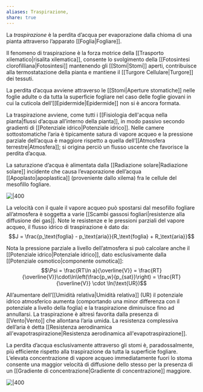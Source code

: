 ```yaml
---
aliases: Traspirazione,
share: true
---
```

La *traspirazione* è la perdita d’acqua per evaporazione dalla chioma di una pianta attraverso l’apparato [[Foglia|Fogliare]].

Il fenomeno di traspirazione è la forza motrice della [[Trasporto xilematico|risalita xilematica]], consente lo svolgimento della [[Fotosintesi clorofilliana|Fotosintesi]] mantenendo gli [[Stomi|Stomi]] aperti, contribuisce alla termostatazione della pianta e mantiene il [[Turgore Cellulare|Turgore]] dei tessuti.

La perdita d’acqua avviene attraverso le [[Stomi|Aperture stomatiche]] nelle foglie adulte o da tutta la superficie fogliare nel caso delle foglie giovani in cui la cuticola dell’[[Epidermide|Epidermide]] non si è ancora formata.

La traspirazione avviene, come tutti i [[Fisiologia dell'acqua nella pianta|flussi d’acqua all’interno della pianta]], in modo passivo secondo gradienti di [[Potenziale idrico|Potenziale idrico]].
Nelle camere sottostomatiche l’aria è tipicamente satura di vapore acqueo e la pressione parziale dell’acqua è maggiore rispetto a quella dell’[[Atmosfera terrestre|Atmosfera]]; si origina perciò un flusso uscente che favorisce la perdita d’acqua.

La saturazione d’acqua è alimentata dalla [[Radiazione solare|Radiazione solare]] incidente che causa l’evaporazione dell’acqua [[Apoplasto|apoplastica]] (proveniente dallo xilema) fra le cellule del mesofillo fogliare.

![|400](810a39428315d27865d56f1ad19a4d41_MD5%201.png)


La velocità con il quale il vapore acqueo può spostarsi dal mesofillo fogliare all’atmosfera è soggetta a varie [[Scambi gassosi fogliari|resistenze alla diffusione dei gas]].
Note le resistenze e le pressioni parziali del vapore acqueo, il flusso idrico di traspirazione è dato da:
$$J = \frac{p_\text{foglia} - p_\text{aria}}{R_\text{foglia} + R_\text{aria}}$$

Nota la pressione parziale a livello dell’atmosfera si può calcolare anche il [[Potenziale idrico|Potenziale idrico]], dato esclusivamente dalla [[Potenziale osmotico|componente osmotica]]:
$$\Psi = \frac{RT\ln a}{\overline{V}} = \frac{RT}{\overline{V}}\cdot\ln\left(\frac{p_w}{p_{sat}}\right) = \frac{RT}{\overline{V}} \cdot \ln(\text{UR})$$

All’aumentare dell’[[Umidità relativa|Umidità relativa]] (UR) il potenziale idrico atmosferico aumenta (comportando una minor differenza con il potenziale a livello della foglia) e la traspirazione diminuisce fino ad annullarsi.
La traspirazione è altresì favorita dalla presenza di [[Vento|Vento]] che allontana l’aria umida.
La resistenza complessiva dell’aria è detta [[Resistenza aerodinamica all'evapotraspirazione|Resistenza aerodinamica all'evapotraspirazione]].

La perdita d’acqua esclusivamente attraverso gli stomi è, paradossalmente, più efficiente rispetto alla traspirazione da tutta la superficie fogliare.
L’elevata concentrazione di vapore acqueo immediatamente fuori lo stoma consente una maggior velocità di diffusione dello stesso per la presenza di un [[Gradiente di concentrazione|Gradiente di concentrazione]] maggiore.

![|400](90c2f1093a645af236b1182e186b2501_MD5%201.png)